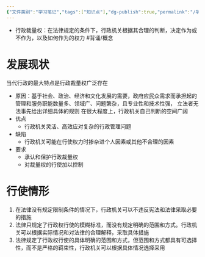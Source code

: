 ```yaml
---
{"文件类别":"学习笔记","tags":["知识点"],"dg-publish":true,"permalink":"/学习笔记studyup/知识点cheese/行政裁量权/","dgPassFrontmatter":true,"noteIcon":"","created":"2024-09-26T14:57:55.177+08:00","updated":"2024-09-26T15:07:38.097+08:00"}
---
```


- 行政裁量权：在法律规定的条件下，行政机关根据其合理的判断，决定作为或不作为，以及如何作为的权力 #背诵/概念 
# 发展现状
当代行政的最大特点是行政裁量权广泛存在
- 原因：基于社会、政治、经济和文化发展的需要，政府应民众需求而承担起的管理和服务职能数量多、领域广、问题繁杂，且专业性和技术性强， 立法者无法事先给出详细具体的规则
在很大程度上，行政机关自己判断的空间广阔
- 优点
	- 行政机关灵活、高效应对复杂的行政管理问题
- 缺陷
	- 行政机关可能在行使权力时掺杂进个人因素或其他不合理的因素
- 要求
	- 承认和保护行政裁量权
	- 对裁量权的行使加以控制
# 行使情形
1. 在法律没有规定限制条件的情况下，行政机关可以不违反宪法和法律采取必要的措施
2. 法律只规定了行政权行使的模糊标准，而没有规定明确的范围和方式。行政机关可以根据实际情况和对法律的合理解释，采取具体措施
3. 法律规定了行政权行使的具体明确的范围和方式，但范围和方式都具有可选择性，而不是严格的羁束性，行政机关可以根据具体情况选择采用
